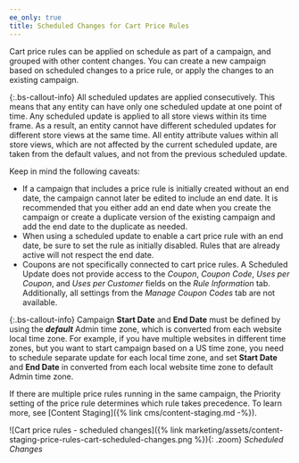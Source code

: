 ```yaml
---
ee_only: true
title: Scheduled Changes for Cart Price Rules
---
```


Cart price rules can be applied on schedule as part of a campaign, and grouped with other content changes. You can create a new campaign based on scheduled changes to a price rule, or apply the changes to an existing campaign.

{:.bs-callout-info}
All scheduled updates are applied consecutively. This means that any entity can have only one scheduled update at one point of time. Any scheduled update is applied to all store views within its time frame. As a result, an entity cannot have different scheduled updates for different store views at the same time. All entity attribute values within all store views, which are not affected by the current scheduled update, are taken from the default values, and not from the previous scheduled update.

Keep in mind the following caveats:

- If a campaign that includes a price rule is initially created without an end date, the campaign cannot later be edited to include an end date. It is recommended that you either add an end date when you create the campaign or create a duplicate version of the existing campaign and add the end date to the duplicate as needed.
- When using a scheduled update to enable a cart price rule with an end date, be sure to set the rule as initially disabled. Rules that are already active will not respect the end date.
- Coupons are not specifically connected to cart price rules. A Scheduled Update does not provide access to the _Coupon_, _Coupon Code_, _Uses per Coupon_, and _Uses per Customer_ fields on the _Rule Information_ tab.  Additionally, all settings from the _Manage Coupon Codes_ tab are not available.

{:.bs-callout-info}
Campaign **Start Date** and **End Date** must be defined by using the **_default_** Admin time zone, which is converted from each website local time zone. For example, if you have multiple websites in different time zones, but you want to start campaign based on a US time zone, you need to schedule separate update for each local time zone, and set **Start Date** and **End Date** in converted from each local website time zone to default Admin time zone.

If there are multiple price rules running in the same campaign, the Priority setting of the price rule determines which rule takes precedence. To learn more, see [Content Staging]({% link cms/content-staging.md -%}).

![Cart price rules - scheduled changes]({% link marketing/assets/content-staging-price-rules-cart-scheduled-changes.png %}){: .zoom}
_Scheduled Changes_
